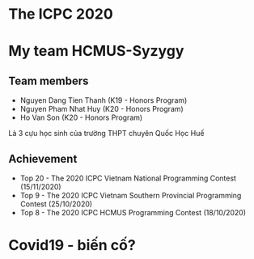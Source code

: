 # The ICPC 2020

# My team HCMUS-Syzygy

## Team members
* Nguyen Dang Tien Thanh (K19 - Honors Program)
* Nguyen Pham Nhat Huy (K20 - Honors Program)
* Ho Van Son (K20 - Honors Program) 

Là 3 cựu học sinh của trường THPT chuyên Quốc Học Huế

## Achievement 
* Top 20 - The 2020 ICPC Vietnam National Programming Contest (15/11/2020)
* Top 9 - The 2020 ICPC Vietnam Southern Provincial Programming Contest (25/10/2020)
* Top 8 - The 2020 ICPC HCMUS Programming Contest (18/10/2020)

# Covid19 - biến cố?
